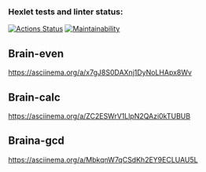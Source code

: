 ### Hexlet tests and linter status:
[![Actions Status](https://github.com/Gaika73/python-project-49/workflows/hexlet-check/badge.svg)](https://github.com/Gaika73/python-project-49/actions)
[![Maintainability](https://api.codeclimate.com/v1/badges/8249fd8d46fa6f3bb5be/maintainability)](https://codeclimate.com/github/Gaika73/python-project-49/maintainability)

## Brain-even
https://asciinema.org/a/x7gJ8S0DAXnj1DyNoLHApx8Wv

## Brain-calc
https://asciinema.org/a/ZC2ESWrV1LlpN2QAzi0kTUBUB

## Braina-gcd
https://asciinema.org/a/MbkqnW7qCSdKh2EY9ECLUAU5L